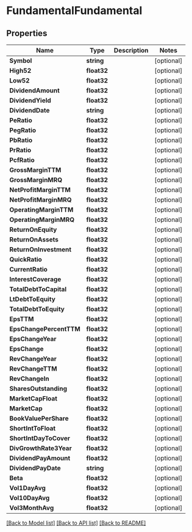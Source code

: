# FundamentalFundamental

## Properties

Name | Type | Description | Notes
------------ | ------------- | ------------- | -------------
**Symbol** | **string** |  | [optional] 
**High52** | **float32** |  | [optional] 
**Low52** | **float32** |  | [optional] 
**DividendAmount** | **float32** |  | [optional] 
**DividendYield** | **float32** |  | [optional] 
**DividendDate** | **string** |  | [optional] 
**PeRatio** | **float32** |  | [optional] 
**PegRatio** | **float32** |  | [optional] 
**PbRatio** | **float32** |  | [optional] 
**PrRatio** | **float32** |  | [optional] 
**PcfRatio** | **float32** |  | [optional] 
**GrossMarginTTM** | **float32** |  | [optional] 
**GrossMarginMRQ** | **float32** |  | [optional] 
**NetProfitMarginTTM** | **float32** |  | [optional] 
**NetProfitMarginMRQ** | **float32** |  | [optional] 
**OperatingMarginTTM** | **float32** |  | [optional] 
**OperatingMarginMRQ** | **float32** |  | [optional] 
**ReturnOnEquity** | **float32** |  | [optional] 
**ReturnOnAssets** | **float32** |  | [optional] 
**ReturnOnInvestment** | **float32** |  | [optional] 
**QuickRatio** | **float32** |  | [optional] 
**CurrentRatio** | **float32** |  | [optional] 
**InterestCoverage** | **float32** |  | [optional] 
**TotalDebtToCapital** | **float32** |  | [optional] 
**LtDebtToEquity** | **float32** |  | [optional] 
**TotalDebtToEquity** | **float32** |  | [optional] 
**EpsTTM** | **float32** |  | [optional] 
**EpsChangePercentTTM** | **float32** |  | [optional] 
**EpsChangeYear** | **float32** |  | [optional] 
**EpsChange** | **float32** |  | [optional] 
**RevChangeYear** | **float32** |  | [optional] 
**RevChangeTTM** | **float32** |  | [optional] 
**RevChangeIn** | **float32** |  | [optional] 
**SharesOutstanding** | **float32** |  | [optional] 
**MarketCapFloat** | **float32** |  | [optional] 
**MarketCap** | **float32** |  | [optional] 
**BookValuePerShare** | **float32** |  | [optional] 
**ShortIntToFloat** | **float32** |  | [optional] 
**ShortIntDayToCover** | **float32** |  | [optional] 
**DivGrowthRate3Year** | **float32** |  | [optional] 
**DividendPayAmount** | **float32** |  | [optional] 
**DividendPayDate** | **string** |  | [optional] 
**Beta** | **float32** |  | [optional] 
**Vol1DayAvg** | **float32** |  | [optional] 
**Vol10DayAvg** | **float32** |  | [optional] 
**Vol3MonthAvg** | **float32** |  | [optional] 

[[Back to Model list]](../README.md#documentation-for-models) [[Back to API list]](../README.md#documentation-for-api-endpoints) [[Back to README]](../README.md)


